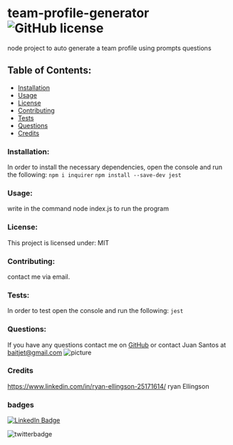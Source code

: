 # team-profile-generator  ![GitHub license](https://img.shields.io/github/license/Naereen/StrapDown.js.svg)
  node project to auto generate a team profile using prompts questions
  ## Table of Contents:
  * [Installation](#installation)
  * [Usage](#usage)
  * [License](#license)
  * [Contributing](#contributing)
  * [Tests](#tests)
  * [Questions](#questions)
  * [Credits](#credits)
  ### Installation:
  In order to install the necessary dependencies, open the console and run the following:
  ```npm i inquirer``` ```npm install --save-dev jest```
  ### Usage:
  write in the command node index.js to run the program
  ### License:
  This project is licensed under:
  MIT
  ### Contributing:
  contact me via email.
  ### Tests:
  In order to test open the console and run the following:
  ```jest```
  ### Questions:
  If you have any questions contact me on [GitHub](https://github.com/Thereal-baitjet) or contact 
  Juan Santos at baitjet@gmail.com
  ![picture](https://github.com/Thereal-baitjet.png?size=80)
   ### Credits 
   https://www.linkedin.com/in/ryan-ellingson-25171614/ ryan Ellingson
   ### badges
  [![LinkedIn Badge](https://img.shields.io/badge/LinkedIn-Profile-informational?style=flat&logo=linkedin&logoColor=red&color=0D76A8)](https://www.linkedin.com/in/juan-santos-8380b0186/)


  ![twitterbadge](https://img.shields.io/twitter/url?logoColor=red&style=social&url=https%3A%2F%2Ftwitter.com%2FBaitjet4)
   